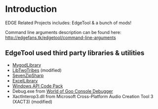 Introduction
============
EDGE Related Projects includes: EdgeTool & a bunch of mods!

Command line arguments description can be found here: http://edgefans.tk/edgetool/command-line-arguments

EdgeTool used third party libraries & utilities
-----------------------------------------------
* [MygodLibrary](https://github.com/Mygod/MygodLibrary/)
* [LibTwoTribes](https://github.com/WillKirkby/LibTwoTribes/) (modified)
* [SevenZipSharp](http://sevenzipsharp.codeplex.com/)
* [ExcelLibrary](https://code.google.com/p/excellibrary/)
* [Windows API Code Pack](http://archive.msdn.microsoft.com/WindowsAPICodePack)
* Debug.exe from [World of Goo Console Debugger](http://goofans.com/download/utility/world-of-goo-console-debugger)
* XactInterop3.dll from Microsoft Cross-Platform Audio Creation Tool 3 (XACT3) (modified)